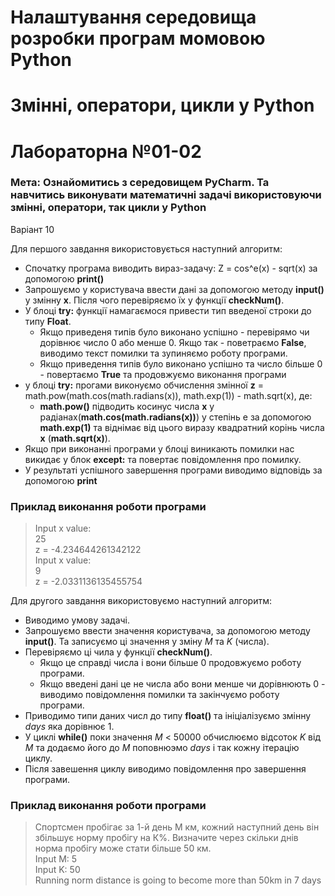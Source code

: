 # Налаштування середовища розробки програм момовою Python
# Змінні, оператори, цикли у Python
# Лабораторна №01-02
### Мета: Ознайомитись з середовищем PyCharm. Та навчитись виконувати математичні задачі використовуючи змінні, оператори, так цикли у Python

Варіант 10

Для першого завдання використовується наступний алгоритм:
- Спочатку програма виводить вираз-задачу: Z = cos^e(x) - sqrt(x) за допомогою **print()**
- Запрошуємо у користувача ввести дані за допомогою методу **input()** у змінну **x**. Після чого перевіряємо їх у функції **checkNum()**.
- У блоці **try:** функції намагаємося привести тип введеної строки до типу **Float**.
    - Якщо приведеня типів було виконано успішно - перевірямо чи дорівнює число 0 або менше 0. Якщо так - поветраємо **False**, виводимо текст помилки та зупиняємо роботу програми.
    - Якщо приведення типів було виконано успішно та число більше 0 - повертаємо **True** та продовжуємо виконання програми 
- у блоці **try:** прогами виконуємо обчислення змінної **z** = math.pow(math.cos(math.radians(x)), math.exp(1)) - math.sqrt(x), де:
    - **math.pow()** підводить косинус числа **x** у радіанах(**math.cos(math.radians(x))**) у степінь e за допомогою **math.exp(1)** та віднімає від цього виразу квадратний корінь числа **x** (**math.sqrt(x)**).
- Якщо при виконанні програми у блоці виникають помилки нас викидає у блок **except:**  та повертає повідомлення про помилку.
- У результаті успішного завершення програми виводимо відповідь за допомогою **print**

### Приклад виконання роботи програми
> Input x value: <br>
> 25 <br>
> z = -4.234644261342122<br>
> Input x value: <br>
> 9 <br>
> z = -2.0331136135455754<br>

Для другого завдання використовуємо наступний алгоритм:
- Виводимо умову задачі.
- Запрошуємо ввести значення користувача, за допомогою методу **input()**. Та записуємо ці значення у зміну *M* та *K* (числа).
- Перевіряємо ці чила у функції **checkNum()**.
    - Якщо це справді числа і вони більше 0 продовжуємо роботу програми.
    - Якщо введені дані це не числа або вони менше чи дорівнюють 0 - виводимо повідомлення помилки та закінчуємо роботу програми.
- Приводимо типи даних числ до типу **float()** та ініціалізуємо змінну *days* яка дорівнює 1.
- У циклі **while()** поки значення *M* < 50000 обчислюємо відсоток *K* від *M* та додаємо його до *M* поповнюэмо *days* і так кожну ітерацію циклу.
- Після завешення циклу виводимо повідомлення про завершення програми.

### Приклад виконання роботи програми
>Спортсмен пробігає за 1-й день М км, кожний наступний день він збільшує норму пробігу на К%. Визначите через скільки днів норма пробігу може стати більше 50 км.<br>
>Input M: 5 <br>
>Input K: 50 <br>
>Running norm distance is going to become more than 50km in 7  days <br>
